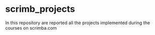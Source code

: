 # scrimb_projects
In this repository are reported all the projects implemented during the courses on scrimba.com
